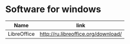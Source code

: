 # Software for windows

Name        | link
------------|------------------------------------
LibreOffice | http://ru.libreoffice.org/download/


